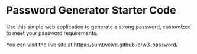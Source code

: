 # Password Generator Starter Code

Use this simple web application to generate a strong password, customized to meet your password requirements.

You can visit the live site at https://sumtwelve.github.io/w3-password/
